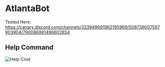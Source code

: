 # AtlantaBot 
Tested Here: 
https://canary.discord.com/channels/333949691962195969/508739007597903904/790086981496602654

## Help Command 
![Help Cmd](https://i.imgur.com/obR8rzc.png)
